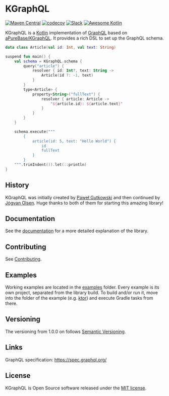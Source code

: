 # KGraphQL

[![Maven Central](https://img.shields.io/maven-central/v/de.stuebingerb/kgraphql.svg?label=Maven%20Central&logo=apachemaven)](https://search.maven.org/search?q=g:%22de.stuebingerb%22%20AND%20a:%22kgraphql%22)
[![codecov](https://codecov.io/gh/stuebingerb/KGraphQL/graph/badge.svg)](https://codecov.io/gh/stuebingerb/KGraphQL)
[![Slack](https://img.shields.io/badge/%23KGraphQL%20-%20%23KGraphQL?logo=slack&label=Slack)](https://kotlinlang.slack.com/messages/kgraphql)
[![Awesome Kotlin](https://img.shields.io/badge/Kotlin%20-%20Kotlin?logo=kotlin&label=Awesome)](https://github.com/KotlinBy/awesome-kotlin)

KGraphQL is a [Kotlin](https://kotlinlang.org/) implementation of [GraphQL](http://graphql.org/) based
on [aPureBase/KGraphQL](https://github.com/aPureBase/KGraphQL). It provides a rich DSL to set up the GraphQL schema.

```kotlin
data class Article(val id: Int, val text: String)

suspend fun main() {
    val schema = KGraphQL.schema {
        query("article") {
            resolver { id: Int?, text: String ->
                Article(id ?: -1, text)
            }
        }
        type<Article> {
            property<String>("fullText") {
                resolver { article: Article ->
                    "${article.id}: ${article.text}"
                }
            }
        }
    }

    schema.execute("""
        {
            article(id: 5, text: "Hello World") {
                id
                fullText
            }
        }
    """.trimIndent()).let(::println)
}
```

## History

KGraphQL was initially created by [Paweł Gutkowski](https://github.com/pgutkowski) and then continued by [Jógvan Olsen](https://github.com/jeggy).
Huge thanks to both of them for starting this amazing library!

## Documentation

See the [documentation](https://stuebingerb.github.io/KGraphQL/) for a more detailed explanation of the library.

## Contributing

See [Contributing](CONTRIBUTING.md).

## Examples

Working examples are located in the [examples](examples) folder. Every example is its own project, separated from the
library build. To build and/or run it, move into the folder of the example (e.g. [ktor](examples/ktor))
and execute Gradle tasks from there.

## Versioning

The versioning from 1.0.0 on follows [Semantic Versioning](http://semver.org/).

## Links

GraphQL specification: https://spec.graphql.org/

## License

KGraphQL is Open Source software released under the [MIT license](https://opensource.org/licenses/MIT).
